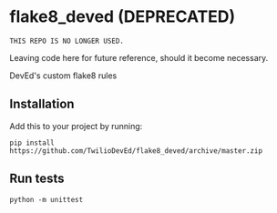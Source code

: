 # flake8_deved (DEPRECATED)

```
THIS REPO IS NO LONGER USED.
```

Leaving code here for future reference, should it become necessary.

DevEd's custom flake8 rules

## Installation

Add this to your project by running:

```
pip install https://github.com/TwilioDevEd/flake8_deved/archive/master.zip
```


## Run tests

```
python -m unittest
```

